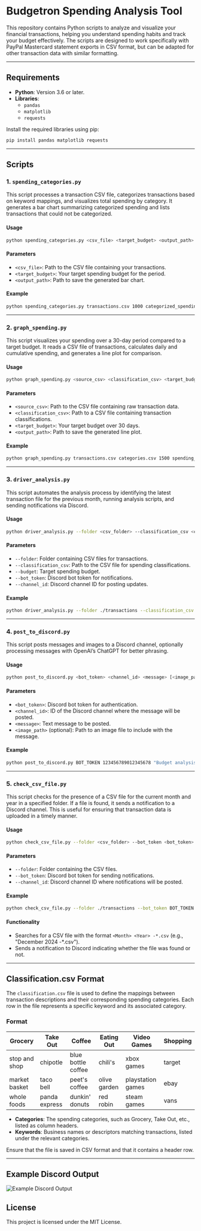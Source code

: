 # Budgetron Spending Analysis Tool

This repository contains Python scripts to analyze and visualize your financial transactions, helping you understand spending habits and track your budget effectively. The scripts are designed to work specifically with PayPal Mastercard statement exports in CSV format, but can be adapted for other transaction data with similar formatting.

---

## Requirements

- **Python**: Version 3.6 or later.
- **Libraries**:
  - `pandas`
  - `matplotlib`
  - `requests`

Install the required libraries using pip:

```bash
pip install pandas matplotlib requests
```

---

## Scripts

### 1. `spending_categories.py`

This script processes a transaction CSV file, categorizes transactions based on keyword mappings, and visualizes total spending by category. It generates a bar chart summarizing categorized spending and lists transactions that could not be categorized.

#### Usage

```bash
python spending_categories.py <csv_file> <target_budget> <output_path>
```

#### Parameters

- `<csv_file>`: Path to the CSV file containing your transactions.
- `<target_budget>`: Your target spending budget for the period.
- `<output_path>`: Path to save the generated bar chart.

#### Example

```bash
python spending_categories.py transactions.csv 1000 categorized_spending.png
```

---

### 2. `graph_spending.py`

This script visualizes your spending over a 30-day period compared to a target budget. It reads a CSV file of transactions, calculates daily and cumulative spending, and generates a line plot for comparison.

#### Usage

```bash
python graph_spending.py <source_csv> <classification_csv> <target_budget> <output_path>
```

#### Parameters

- `<source_csv>`: Path to the CSV file containing raw transaction data.
- `<classification_csv>`: Path to a CSV file containing transaction classifications.
- `<target_budget>`: Your target budget over 30 days.
- `<output_path>`: Path to save the generated line plot.

#### Example

```bash
python graph_spending.py transactions.csv categories.csv 1500 spending_vs_budget.png
```

---

### 3. `driver_analysis.py`

This script automates the analysis process by identifying the latest transaction file for the previous month, running analysis scripts, and sending notifications via Discord.

#### Usage

```bash
python driver_analysis.py --folder <csv_folder> --classification_csv <classification_csv> --budget <budget> --bot_token <bot_token> --channel_id <channel_id>
```

#### Parameters

- `--folder`: Folder containing CSV files for transactions.
- `--classification_csv`: Path to the CSV file for spending classifications.
- `--budget`: Target spending budget.
- `--bot_token`: Discord bot token for notifications.
- `--channel_id`: Discord channel ID for posting updates.

#### Example

```bash
python driver_analysis.py --folder ./transactions --classification_csv categories.csv --budget 2000 --bot_token BOT_TOKEN --channel_id 123456789012345678
```

---

### 4. `post_to_discord.py`

This script posts messages and images to a Discord channel, optionally processing messages with OpenAI’s ChatGPT for better phrasing.

#### Usage

```bash
python post_to_discord.py <bot_token> <channel_id> <message> [<image_path>]
```

#### Parameters

- `<bot_token>`: Discord bot token for authentication.
- `<channel_id>`: ID of the Discord channel where the message will be posted.
- `<message>`: Text message to be posted.
- `<image_path>` (optional): Path to an image file to include with the message.

#### Example

```bash
python post_to_discord.py BOT_TOKEN 123456789012345678 "Budget analysis complete!" spending_graph.png
```

---

### 5. `check_csv_file.py`

This script checks for the presence of a CSV file for the current month and year in a specified folder. If a file is found, it sends a notification to a Discord channel. This is useful for ensuring that transaction data is uploaded in a timely manner.

#### Usage

```bash
python check_csv_file.py --folder <csv_folder> --bot_token <bot_token> --channel_id <channel_id>
```

#### Parameters

- `--folder`: Folder containing the CSV files.
- `--bot_token`: Discord bot token for sending notifications.
- `--channel_id`: Discord channel ID where notifications will be posted.

#### Example

```bash
python check_csv_file.py --folder ./transactions --bot_token BOT_TOKEN --channel_id 123456789012345678
```

#### Functionality

- Searches for a CSV file with the format `<Month> <Year> -*.csv` (e.g., "December 2024 -*.csv").
- Sends a notification to Discord indicating whether the file was found or not.

---

## Classification.csv Format

The `classification.csv` file is used to define the mappings between transaction descriptions and their corresponding spending categories. Each row in the file represents a specific keyword and its associated category.

### Format

| Grocery          | Take Out         | Coffee           | Eating Out      | Video Games      | Shopping          |
|------------------|------------------|------------------|-----------------|------------------|-------------------|
| stop and shop    | chipotle         | blue bottle coffee | chili's        | xbox games       | target            |
| market basket    | taco bell        | peet's coffee     | olive garden   | playstation games | ebay              |
| whole foods      | panda express    | dunkin' donuts    | red robin      | steam games      | vans              |

- **Categories**: The spending categories, such as Grocery, Take Out, etc., listed as column headers.
- **Keywords**: Business names or descriptors matching transactions, listed under the relevant categories.

Ensure that the file is saved in CSV format and that it contains a header row.

---

## Example Discord Output

![Example Discord Output](https://budgetron-storage-public.s3.us-east-1.amazonaws.com/PostExample.png)

## License

This project is licensed under the MIT License.

